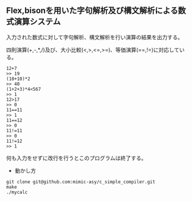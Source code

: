 ## Flex,bisonを用いた字句解析及び構文解析による数式演算システム

入力された数式に対して字句解析、構文解析を行い演算の結果を出力する。

四則演算(+,-,*,/)及び、大小比較(<,>,<=,>=)、等価演算(==,!=)に対応している。

```
12+7
>> 19
(10+10)*2
>> 40
(1+2+3)*4<567
>> 1
12>17           
>> 0
11==11
>> 1
11==12
>> 0
11!=11
>> 0
11!=12
>> 1

```

何も入力をせずに改行を行うとこのプログラムは終了する。


* 動かし方
```
git clone git@github.com:mimic-asy/c_simple_compiler.git
make
./mycalc
```
 
  

